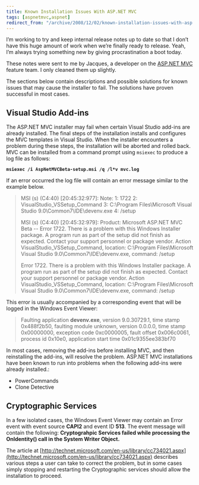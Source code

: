 ```yaml
---
title: Known Installation Issues With ASP.NET MVC
tags: [aspnetmvc,aspnet]
redirect_from: "/archive/2008/12/02/known-installation-issues-with-asp.net-mvc.aspx/"
---
```


I’m working to try and keep internal release notes up to date so that I
don’t have this huge amount of work when we’re finally ready to release.
Yeah, I’m always trying something new by giving procrastination a boot
today.

These notes were sent to me by Jacques, a developer on the [ASP.NET
MVC](http://asp.net/mvc "ASP.NET MVC Website") feature team. I only
cleaned them up slightly.

The sections below contain descriptions and possible solutions for known
issues that may cause the installer to fail. The solutions have proven
successful in most cases.

Visual Studio Add-ins
---------------------

The ASP.NET MVC installer may fail when certain Visual Studio add-ins
are already installed. The final steps of the installation installs and
configures the MVC templates in Visual Studio. When the installer
encounters a problem during these steps, the installation will be
aborted and rolled back. MVC can be installed from a command prompt
using `msiexec` to produce a log file as follows:

**`msiexec /i AspNetMVCBeta-setup.msi /q /l*v mvc.log`**

If an error occurred the log file will contain an error message similar
to the example below.

> MSI (s) (C4:40) [20:45:32:977]: Note: 1: 1722 2:
> VisualStudio\_VSSetup\_Command 3: C:\\Program Files\\Microsoft Visual
> Studio 9.0\\Common7\\IDE\\devenv.exe 4: /setup
>
> MSI (s) (C4:40) [20:45:32:979]: Product: Microsoft ASP.NET MVC Beta --
> Error 1722. There is a problem with this Windows Installer package. A
> program run as part of the setup did not finish as expected. Contact
> your support personnel or package vendor. Action
> VisualStudio\_VSSetup\_Command, location: C:\\Program Files\\Microsoft
> Visual Studio 9.0\\Common7\\IDE\\devenv.exe, command: /setup
>
> Error 1722. There is a problem with this Windows Installer package. A
> program run as part of the setup did not finish as expected. Contact
> your support personnel or package vendor. Action
> VisualStudio\_VSSetup\_Command, location: C:\\Program Files\\Microsoft
> Visual Studio 9.0\\Common7\\IDE\\devenv.exe, command: /setup

This error is usually accompanied by a corresponding event that will be
logged in the Windows Event Viewer:

> Faulting application **devenv.exe**, version 9.0.30729.1, time stamp
> 0x488f2b50, faulting module unknown, version 0.0.0.0, time stamp
> 0x00000000, exception code 0xc0000005, fault offset 0x006c0061,
> process id 0x10e0, application start time 0x01c9355ee383bf70

In most cases, removing the add-ins before installing MVC, and then
reinstalling the add-ins, will resolve the problem. ASP.NET MVC
installations have been known to run into problems when the following
add-ins were already installed.:

-   PowerCommands
-   Clone Detective

Cryptographic Services
----------------------

In a few isolated cases, the Windows Event Viewer may contain an Error
event with event source **CAPI2** and event ID **513**. The event
message will contain the following: **Cryptograhpic Services failed
while processing the OnIdentity() call in the System Writer Object.**

The article at
[http://technet.microsoft.com/en-us/library/cc734021.aspx](http://technet.microsoft.com/en-us/library/cc734021.aspx)
describes various steps a user can take to correct the problem, but in
some cases simply stopping and restarting the Cryptographic services
should allow the installation to proceed.

